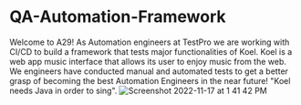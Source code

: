 # QA-Automation-Framework
Welcome to A29! As  Automation engineers at TestPro we are working with CI/CD to build a framework that tests major functionalities of Koel. Koel is a web app music interface that allows its user to enjoy music from the web. We engineers have conducted manual and automated tests to get a better grasp of becoming the best Automation Engineers in the near future!
"Koel needs Java in order to sing". 
![Screenshot 2022-11-17 at 1 41 42 PM](https://user-images.githubusercontent.com/114597105/202544803-040c69e5-486c-4cd3-a0fc-0dc1db3dbda8.png)
